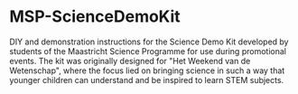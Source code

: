 # MSP-ScienceDemoKit
DIY and demonstration instructions for the Science Demo Kit developed by students of the Maastricht Science Programme for use during promotional events. The kit was originally designed for "Het Weekend van de Wetenschap", where the focus lied on bringing science in such a way that younger children can understand and be inspired to learn STEM subjects.
